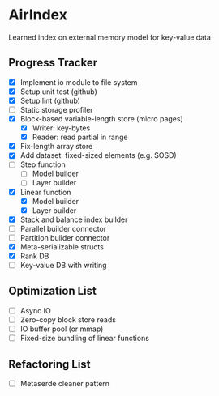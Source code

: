 # AirIndex

Learned index on external memory model for key-value data

## Progress Tracker

- [x] Implement io module to file system
- [x] Setup unit test (github)
- [x] Setup lint (github)
- [ ] Static storage profiler
- [x] Block-based variable-length store (micro pages)
  - [x] Writer: key-bytes
  - [x] Reader: read partial in range
- [x] Fix-length array store
- [x] Add dataset: fixed-sized elements (e.g. SOSD)
- [ ] Step function
  - [ ] Model builder
  - [ ] Layer builder
- [x] Linear function
  - [x] Model builder
  - [x] Layer builder
- [x] Stack and balance index builder
- [ ] Parallel builder connector
- [ ] Partition builder connector
- [x] Meta-serializable structs
- [x] Rank DB
- [ ] Key-value DB with writing

## Optimization List

- [ ] Async IO
- [ ] Zero-copy block store reads
- [ ] IO buffer pool (or mmap)
- [ ] Fixed-size bundling of linear functions

## Refactoring List

- [ ] Metaserde cleaner pattern
